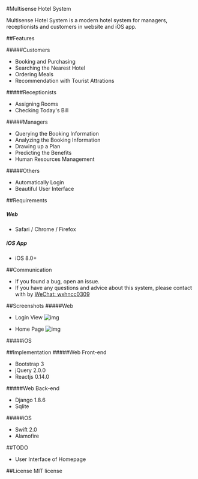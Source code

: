 #Multisense Hotel System

Multisense Hotel System is a modern hotel system for managers, receptionists and customers in website and iOS app.

##Features

#####Customers

- Booking and Purchasing
- Searching the Nearest Hotel
- Ordering Meals
- Recommendation with Tourist Attrations

#####Receptionists

- Assigning Rooms
- Checking Today's Bill

#####Managers

- Querying the Booking Information
- Analyzing the Booking Information
- Drawing up a Plan
- Predicting the Benefits
- Human Resources Management

#####Others
- Automatically Login
- Beautiful User Interface


##Requirements
##### Web
- Safari / Chrome / Firefox

##### iOS App
- iOS 8.0+



##Communication

- If you found a bug, open an issue.
- If you have any questions and advice about this system, please contact with by [WeChat: wxhncc0309]()


##Screenshots
#####Web
- Login View
![img](https://github.com/gougoumemeda/MultisenseHotelSystem/blob/master/readmegraph/Snip20151126_6.png)

- Home Page
![img](https://github.com/gougoumemeda/MultisenseHotelSystem/blob/master/readmegraph/Snip20151127_7.png)

#####iOS


##Implementation
#####Web Front-end
- Bootstrap 3
- jQuery 2.0.0
- Reactjs 0.14.0

#####Web Back-end
- Django 1.8.6
- Sqlite

#####iOS
- Swift 2.0
- Alamofire


##TODO
- User Interface of Homepage

##License
MIT license














 
